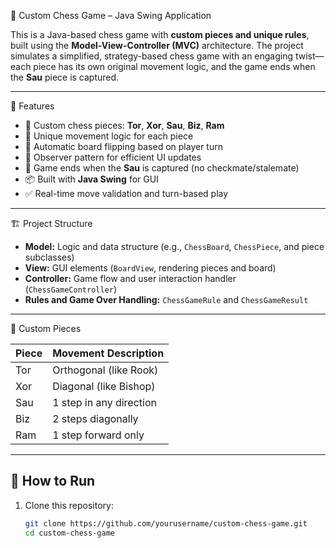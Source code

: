🧠 Custom Chess Game – Java Swing Application

This is a Java-based chess game with **custom pieces and unique rules**, 
built using the **Model-View-Controller (MVC)** architecture. 
The project simulates a simplified, strategy-based chess game with an engaging 
twist—each piece has its own original movement logic, and the game ends when 
the **Sau** piece is captured.

-------------------------------------------------------------------------------------------------------------------------------------------------------------------------------------------

🧩 Features

- 🎲 Custom chess pieces: **Tor**, **Xor**, **Sau**, **Biz**, **Ram**
- 🧠 Unique movement logic for each piece
- 🔄 Automatic board flipping based on player turn
- 🧍 Observer pattern for efficient UI updates
- 🎯 Game ends when the **Sau** is captured (no checkmate/stalemate)
- 📦 Built with **Java Swing** for GUI
- ✅ Real-time move validation and turn-based play

-------------------------------------------------------------------------------------------------------------------------------------------------------------------------------------------

🏗️ Project Structure

- **Model:** Logic and data structure (e.g., `ChessBoard`, `ChessPiece`, and piece subclasses)
- **View:** GUI elements (`BoardView`, rendering pieces and board)
- **Controller:** Game flow and user interaction handler (`ChessGameController`)
- **Rules and Game Over Handling:** `ChessGameRule` and `ChessGameResult`

-------------------------------------------------------------------------------------------------------------------------------------------------------------------------------------------

🧠 Custom Pieces

| Piece | Movement Description        |
|-------|-----------------------------|
| Tor   | Orthogonal (like Rook)      |
| Xor   | Diagonal (like Bishop)      |
| Sau   | 1 step in any direction     |
| Biz   | 2 steps diagonally          |
| Ram   | 1 step forward only         |

-------------------------------------------------------------------------------------------------------------------------------------------------------------------------------------------

## 🚀 How to Run ##

1. Clone this repository:
   ```bash
   git clone https://github.com/yourusername/custom-chess-game.git
   cd custom-chess-game
